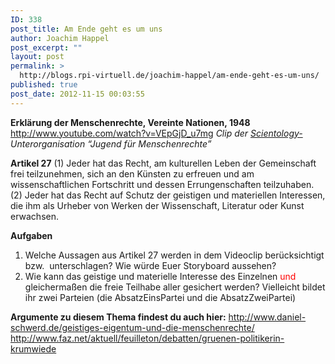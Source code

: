 ```yaml
---
ID: 338
post_title: Am Ende geht es um uns
author: Joachim Happel
post_excerpt: ""
layout: post
permalink: >
  http://blogs.rpi-virtuell.de/joachim-happel/am-ende-geht-es-um-uns/
published: true
post_date: 2012-11-15 00:03:55
---
```

<strong>Erklärung der Menschenrechte, </strong><strong>Vereinte Nationen, </strong><strong>1948</strong>
http://www.youtube.com/watch?v=VEpGjD_u7mg
<em> Clip der <a href="http://relilex.de/scientology/" target="_blank">Scientology-</a>Unterorganisation “Jugend für Menschenrechte”</em>

<strong>Artikel 27</strong>
(1) Jeder hat das Recht, am kulturellen Leben der Gemeinschaft frei teilzunehmen, sich an den Künsten zu erfreuen und am wissenschaftlichen Fortschritt und dessen Errungenschaften teilzuhaben.
(2) Jeder hat das Recht auf Schutz der geistigen und materiellen Interessen, die ihm als Urheber von Werken der Wissenschaft, Literatur oder Kunst erwachsen.

<strong>Aufgaben</strong>
<ol>
	<li>Welche Aussagen aus Artikel 27 werden in dem Videoclip berücksichtigt bzw.  unterschlagen? Wie würde Euer Storyboard aussehen?</li>
	<li>Wie kann das geistige und materielle Interesse des Einzelnen <span style="color: #ff0000;">und</span> gleichermaßen die freie Teilhabe aller gesichert werden?
Vielleicht bildet ihr zwei Parteien (die AbsatzEinsPartei und die AbsatzZweiPartei)</li>
</ol>
<strong>Argumente zu diesem Thema findest du auch hier:</strong>
<a href="http://www.daniel-schwerd.de/geistiges-eigentum-und-die-menschenrechte/">http://www.daniel-schwerd.de/geistiges-eigentum-und-die-menschenrechte/</a>
<a href="http://www.faz.net/aktuell/feuilleton/debatten/gruenen-politikerin-krumwiede-zum-urheberrecht-die-piraten-verstehen-nicht-11719715.html">http://www.faz.net/aktuell/feuilleton/debatten/gruenen-politikerin-krumwiede</a>

&nbsp;